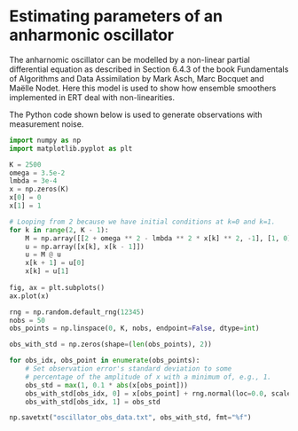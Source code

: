 # Estimating parameters of an anharmonic oscillator 

The anharnomic oscillator can be modelled by a non-linear partial differential equation 
as described in Section 6.4.3 of the book Fundamentals of Algorithms and Data Assimilation by Mark Asch, Marc Bocquet and Maëlle Nodet.
Here this model is used to show how ensemble smoothers implemented in ERT deal with non-linearities.

The Python code shown below is used to generate observations with measurement noise.

```python
import numpy as np
import matplotlib.pyplot as plt

K = 2500
omega = 3.5e-2
lmbda = 3e-4
x = np.zeros(K)
x[0] = 0
x[1] = 1

# Looping from 2 because we have initial conditions at k=0 and k=1.
for k in range(2, K - 1):
    M = np.array([[2 + omega ** 2 - lmbda ** 2 * x[k] ** 2, -1], [1, 0]])
    u = np.array([x[k], x[k - 1]])
    u = M @ u
    x[k + 1] = u[0]
    x[k] = u[1]
    
fig, ax = plt.subplots()
ax.plot(x)   

rng = np.random.default_rng(12345)
nobs = 50
obs_points = np.linspace(0, K, nobs, endpoint=False, dtype=int)

obs_with_std = np.zeros(shape=(len(obs_points), 2))

for obs_idx, obs_point in enumerate(obs_points):
    # Set observation error's standard deviation to some
    # percentage of the amplitude of x with a minimum of, e.g., 1.
    obs_std = max(1, 0.1 * abs(x[obs_point]))
    obs_with_std[obs_idx, 0] = x[obs_point] + rng.normal(loc=0.0, scale=obs_std)
    obs_with_std[obs_idx, 1] = obs_std

np.savetxt("oscillator_obs_data.txt", obs_with_std, fmt="%f")
```
